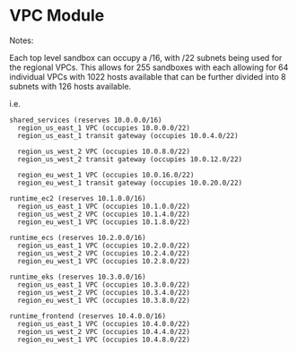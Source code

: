 # VPC Module

Notes:

Each top level sandbox can occupy a /16, with /22 subnets being used for the regional VPCs.  This allows for 255 sandboxes with each allowing for 64 individual VPCs with 1022 hosts available that can be further divided into 8 subnets with 126 hosts available.

i.e.

```
shared_services (reserves 10.0.0.0/16)
  region_us_east_1 VPC (occupies 10.0.0.0/22)
  region_us_east_1 transit gateway (occupies 10.0.4.0/22)

  region_us_west_2 VPC (occupies 10.0.8.0/22)
  region_us_west_2 transit gateway (occupies 10.0.12.0/22)

  region_eu_west_1 VPC (occupies 10.0.16.0/22)
  region_eu_west_1 transit gateway (occupies 10.0.20.0/22)

runtime_ec2 (reserves 10.1.0.0/16)
  region_us_east_1 VPC (occupies 10.1.0.0/22)
  region_us_west_2 VPC (occupies 10.1.4.0/22)
  region_eu_west_1 VPC (occupies 10.1.8.0/22)

runtime_ecs (reserves 10.2.0.0/16)
  region_us_east_1 VPC (occupies 10.2.0.0/22)
  region_us_west_2 VPC (occupies 10.2.4.0/22)
  region_eu_west_1 VPC (occupies 10.2.8.0/22)

runtime_eks (reserves 10.3.0.0/16)
  region_us_east_1 VPC (occupies 10.3.0.0/22)
  region_us_west_2 VPC (occupies 10.3.4.0/22)
  region_eu_west_1 VPC (occupies 10.3.8.0/22)

runtime_frontend (reserves 10.4.0.0/16)
  region_us_east_1 VPC (occupies 10.4.0.0/22)
  region_us_west_2 VPC (occupies 10.4.4.0/22)
  region_eu_west_1 VPC (occupies 10.4.8.0/22)
```